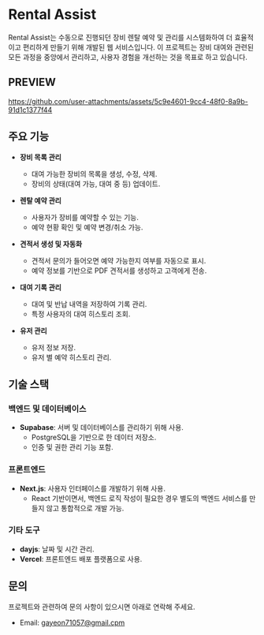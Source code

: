 # Rental Assist

Rental Assist는 수동으로 진행되던 장비 렌탈 예약 및 관리를 시스템화하여 더 효율적이고 편리하게 만들기 위해 개발된 웹 서비스입니다. 이 프로젝트는 장비 대여와 관련된 모든 과정을 중앙에서 관리하고, 사용자 경험을 개선하는 것을 목표로 하고 있습니다.

## PREVIEW


https://github.com/user-attachments/assets/5c9e4601-9cc4-48f0-8a9b-91d1c1377f44



## 주요 기능

- **장비 목록 관리**

  - 대여 가능한 장비의 목록을 생성, 수정, 삭제.
  - 장비의 상태(대여 가능, 대여 중 등) 업데이트.

- **렌탈 예약 관리**

  - 사용자가 장비를 예약할 수 있는 기능.
  - 예약 현황 확인 및 예약 변경/취소 가능.

- **견적서 생성 및 자동화**

  - 견적서 문의가 들어오면 예약 가능한지 여부를 자동으로 표시.
  - 예약 정보를 기반으로 PDF 견적서를 생성하고 고객에게 전송.

- **대여 기록 관리**

  - 대여 및 반납 내역을 저장하여 기록 관리.
  - 특정 사용자의 대여 히스토리 조회.

- **유저 관리**
  - 유저 정보 저장.
  - 유저 별 예약 히스토리 관리.

## 기술 스택

### 백엔드 및 데이터베이스

- **Supabase**: 서버 및 데이터베이스를 관리하기 위해 사용.
  - PostgreSQL을 기반으로 한 데이터 저장소.
  - 인증 및 권한 관리 기능 포함.

### 프론트엔드

- **Next.js**: 사용자 인터페이스를 개발하기 위해 사용.
  - React 기반이면서, 백엔드 로직 작성이 필요한 경우 별도의 백엔드 서비스를 만들지 않고 통합적으로 개발 가능.

### 기타 도구

- **dayjs**: 날짜 및 시간 관리.
- **Vercel**: 프론트엔드 배포 플랫폼으로 사용.

## 문의

프로젝트와 관련하여 문의 사항이 있으시면 아래로 연락해 주세요.

- Email: gayeon71057@gmail.cpm
